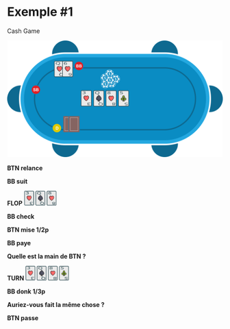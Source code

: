 # Exemple #1

Cash Game

![](../img/pkr/2018-07-30-donk-turn.svg)

**BTN relance**

**BB suit**

**FLOP**
<img src="../img/pkr/2018-07-30-donk-turn-flop.png" width="15%" height="15%" />

**BB check**

**BTN mise 1/2p**

**BB paye**

**Quelle est la main de BTN ?**

**TURN**
<img src="../img/pkr/2018-07-30-donk-turn-turn.png" width="20%" height="20%" />

**BB donk 1/3p**

**Auriez-vous fait la même chose ?**

**BTN passe**
<!--stackedit_data:
eyJoaXN0b3J5IjpbNzAzMjIxMzI1LC0zMzk2MTA4NjUsLTgyMD
Y0NjE1OSw1NTY0ODExNzVdfQ==
-->